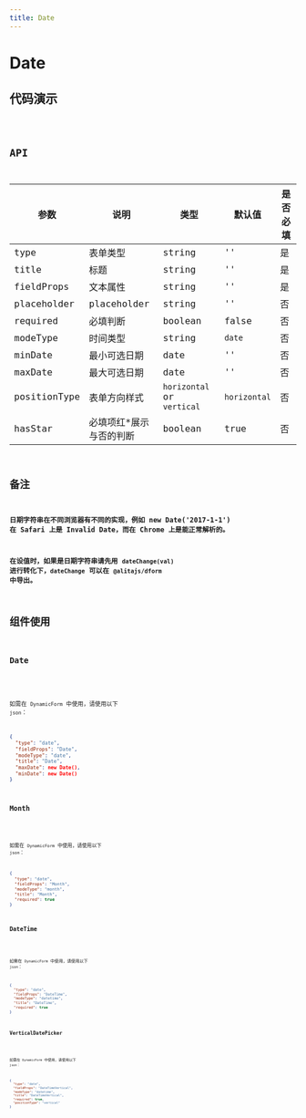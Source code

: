 ```yaml
---
title: Date
---
```


# Date

## 代码演示

<code src="./demo/index.tsx" />

## API

| 参数         | 说明                     | 类型                       | 默认值       | 是否必填 |
| ------------ | ------------------------ | -------------------------- | ------------ | -------- |
| type         | 表单类型                 | string                     | ''           | 是       |
| title        | 标题                     | string                     | ''           | 是       |
| fieldProps   | 文本属性                 | string                     | ''           | 是       |
| placeholder  | placeholder              | string                     | ''           | 否       |
| required     | 必填判断                 | boolean                    | false        | 否       |
| modeType     | 时间类型                 | string                     | `date`       | 否       |
| minDate      | 最小可选日期             | date                       | ''           | 否       |
| maxDate      | 最大可选日期             | date                       | ''           | 否       |
| positionType | 表单方向样式             | `horizontal` or `vertical` | `horizontal` | 否       |
| hasStar      | 必填项红\*展示与否的判断 | boolean                    | true         | 否       |

## 备注

**日期字符串在不同浏览器有不同的实现，例如 new Date('2017-1-1') 在 Safari 上是 Invalid Date，而在 Chrome 上是能正常解析的。**

**在设值时，如果是日期字符串请先用 `dateChange(val)` 进行转化下，`dateChange` 可以在 `@alitajs/dform` 中导出。**

## 组件使用

### Date

<code src="./demo/date.tsx" />

如需在 `DynamicForm` 中使用，请使用以下 `json`：

```json
{
  "type": "date",
  "fieldProps": "Date",
  "modeType": "date",
  "title": "Date",
  "maxDate": new Date(),
  "minDate": new Date()
}
```

### Month

<code src="./demo/month.tsx" />

如需在 `DynamicForm` 中使用，请使用以下 `json`：

```json
{
  "type": "date",
  "fieldProps": "Month",
  "modeType": "month",
  "title": "Month",
  "required": true
}
```

### DateTime

<code src="./demo/datetime.tsx" />

如需在 `DynamicForm` 中使用，请使用以下 `json`：

```json
{
  "type": "date",
  "fieldProps": "DateTime",
  "modeType": "datetime",
  "title": "DateTime",
  "required": true
}
```

### VerticalDatePicker

<code src="./demo/verticalDatePicker.tsx" />

如需在 `DynamicForm` 中使用，请使用以下 `json`：

```json
{
  "type": "date",
  "fieldProps": "DateTimeVertical",
  "modeType": "datetime",
  "title": "DateTimeVertical",
  "required": true,
  "positionType": "vertical"
}
```

